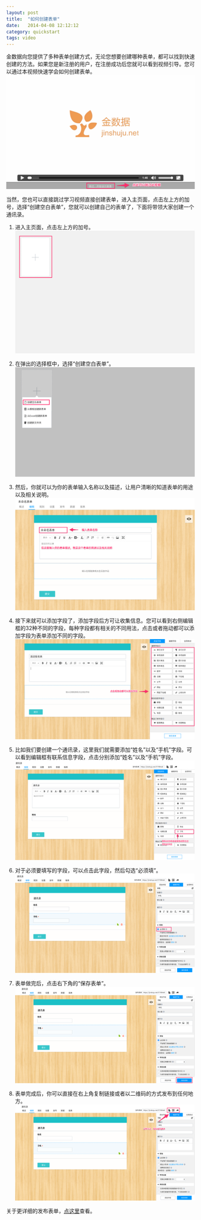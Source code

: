 ```yaml
---
layout: post
title:  "如何创建表单"
date:   2014-04-08 12:12:12
category: quickstart
tags: video
---
```


金数据向您提供了多种表单创建方式，无论您想要创建哪种表单，都可以找到快速创建的方法。如果您是新注册的用户，在注册成功后您就可以看到视频引导。您可以通过本视频快速学会如何创建表单。
	![](/images/create-form-1.png)

当然，您也可以直接跳过学习视频直接创建表单，进入主页面，点击左上方的加号，选择“创建空白表单”，您就可以创建自己的表单了，下面将带领大家创建一个通讯录。

1. 进入主页面，点击左上方的加号。
    ![](/images/create-form-02.png)

2. 在弹出的选择框中，选择“创建空白表单”。
    ![](/images/create-form-3.png)

3. 然后，你就可以为你的表单输入名称以及描述，让用户清晰的知道表单的用途以及相关说明。
	![](/images/create-form-03.png)

4. 接下来就可以添加字段了，添加字段后方可让收集信息。您可以看到右侧编辑框的32种不同的字段，每种字段都有相关的不同用法，点击或者拖动都可以添加字段为表单添加不同的字段。
	![](/images/create-form-6.png)

5. 比如我们要创建一个通讯录，这里我们就需要添加“姓名”以及“手机”字段。可以看到编辑框有联系信息字段，点击分别添加“姓名”以及“手机”字段。
	![](/images/create-form-05.png)

6. 对于必须要填写的字段，可以点击此字段，然后勾选“必须填”。
	![](/images/create-form-5.png)

7. 表单做完后，点击右下角的“保存表单”。
	![](/images/create-form-7.png)

8. 表单完成后，你可以直接在右上角复制链接或者以二维码的方式发布到任何地方。
	![](/images/create-form-8.png)


关于更详细的发布表单，[点这里](http://help.jinshuju.net/articles/share-to-wechat.html)查看。